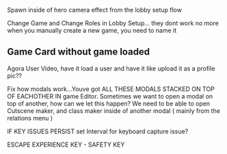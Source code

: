 Spawn inside of hero camera effect from the lobby setup flow

Change Game and Change Roles in Lobby Setup... they dont work no more
  when you manually create a new game, you need to name it

Game Card without game loaded
--
Agora User Video, have it load a user and have it like upload it as a profile pic??

Fix how modals work...Youve got ALL THESE MODALS STACKED ON TOP OF EACHOTHER IN game Editor. Sometimes we want to open a modal on top of another, how can we let this happen? We need to be able to open Cutscene maker, and class maker inside of another modal ( mainly from the relations menu )

IF KEY ISSUES PERSIST
set Interval for keyboard capture issue?

ESCAPE EXPERIENCE KEY - SAFETY KEY

